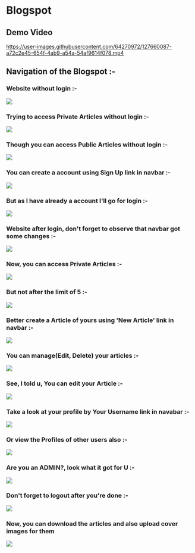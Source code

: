 # Blogspot


## Demo Video
https://user-images.githubusercontent.com/64270972/127660087-a72c2e45-654f-4ab9-a54a-54af9614f078.mp4


## Navigation of the Blogspot :-

### Website without login :-
![](screenshots/1.png)

### Trying to access Private Articles without login :-
![](screenshots/2.png)

### Though you can access Public Articles without login :-
![](screenshots/3.png)

### You can create a account using Sign Up link in navbar :-
![](screenshots/4.png)

### But as I have already a account I'll go for login :-
![](screenshots/5.png)

### Website after login, don't forget to observe that navbar got some changes :-
![](screenshots/6.png)

### Now, you can access Private Articles :-
![](screenshots/7.png)

### But not after the limit of 5 :-
![](screenshots/8.png)

### Better create a Article of yours using 'New Article' link in navbar :-
![](screenshots/9.png)

### You can manage(Edit, Delete) your articles :-
![](screenshots/10.png)

### See, I told u, You can edit your Article :-
![](screenshots/11.png)

### Take a look at your profile by Your Username link in navabar :-
![](screenshots/12.png)

### Or view the Profiles of other users also :-
![](screenshots/13.png)

### Are you an ADMIN?, look what it got for U :-
![](screenshots/14.png)

### Don't forget to logout after you're done :-
![](screenshots/15.png)

### Now, you can download the articles and also upload cover images for them
![](screenshots/16.png)
